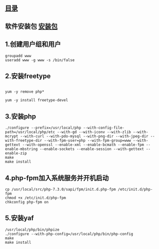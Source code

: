 
## [目录](https://github.com/jhq0113/yafr/blob/master/docs/index.md)

## 软件安装包 [安装包](https://github.com/jhq0113/yafr/blob/master/soft)

## 1.创建用户组和用户
```shell
groupadd www 
useradd www -g www -s /bin/false
```

## 2.安装freetype
```shell

yum -y remove php*

yum -y install freetype-devel
```


## 3.安装php
```shell
./configure --prefix=/usr/local/php --with-config-file-path=/usr/local/php/etc --with-gd --with-iconv --with-zlib --with-mcrypt --with-curl --with-pdo-mysql --with-png-dir --with-jpeg-dir --with-freetype-dir --with-fpm-user=php --with-fpm-group=www --with-gettext --with-openssl --enable-xml --enable-bcmath --enable-fpm --enable-mbstring --enable-sockets --enable-session --with-gettext --enable-zip 
make
make install 
```

## 4.php-fpm加入系统服务并开机启动
```shell
cp /usr/local/src/php-7.3.0/sapi/fpm/init.d.php-fpm /etc/init.d/php-fpm 
chmod +x /etc/init.d/php-fpm 
chkconfig php-fpm on
```


## 5.安装yaf
```shell
/usr/local/php/bin/phpize 
./configure --with-php-config=/usr/local/php/bin/php-config 
make 
make install
```


